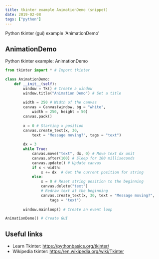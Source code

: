 ```yaml
---
title: tkinter example AnimationDemo (snippet)
date: 2019-02-08
tags: ["python"]
---
```

Python tkinter (gui) example 'AnimationDemo'


## AnimationDemo

Python tkinter example: AnimationDemo

```python
from tkinter import * # Import tkinter

class AnimationDemo:
    def __init__(self):
        window = Tk() # Create a window
        window.title("Animation Demo") # Set a title
        
        width = 250 # Width of the canvas
        canvas = Canvas(window, bg = "white", 
            width = 250, height = 50)
        canvas.pack()
        
        x = 0 # Starting x position
        canvas.create_text(x, 30, 
            text = "Message moving?", tags = "text")
        
        dx = 3
        while True:
            canvas.move("text", dx, 0) # Move text dx unit
            canvas.after(100) # Sleep for 100 milliseconds
            canvas.update() # Update canvas
            if x < width:
                x += dx  # Get the current position for string
            else:
                x = 0 # Reset string position to the beginning
                canvas.delete("text") 
                # Redraw text at the beginning
                canvas.create_text(x, 30, text = "Message moving?", 
                    tags = "text")
                
        window.mainloop() # Create an event loop

AnimationDemo() # Create GUI

```

## Useful links

- Learn Tkinter: https://pythonbasics.org/tkinter/
- Wikipedia tkinter: https://en.wikipedia.org/wiki/Tkinter
